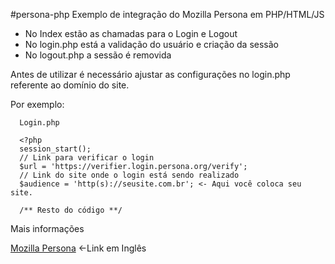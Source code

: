 #persona-php
Exemplo de integração do Mozilla Persona em PHP/HTML/JS

- No Index estão as chamadas para o Login e Logout
- No login.php está a validação do usuário e criação da sessão
- No logout.php a sessão é removida

Antes de utilizar é necessário ajustar as configurações no login.php referente ao domínio do site.

Por exemplo:
```
  Login.php
  
  <?php
  session_start();
  // Link para verificar o login
  $url = 'https://verifier.login.persona.org/verify';
  // Link do site onde o login está sendo realizado
  $audience = 'http(s)://seusite.com.br'; <- Aqui você coloca seu site.
  
  /** Resto do código **/
```

Mais informações

[Mozilla Persona]  <-Link em Inglês

[Mozilla Persona]:https://developer.mozilla.org/en-US/Persona/
